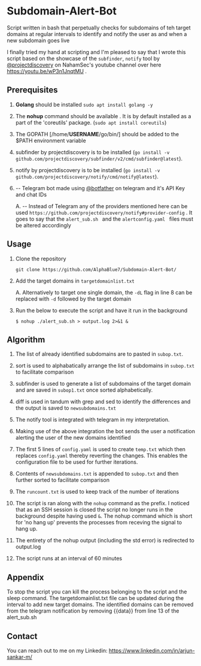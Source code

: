 # Subdomain-Alert-Bot
Script written in bash that perpetually checks for subdomains of teh target domains at regular intervals to identify and notify the user as and when a new subdomain goes live


I finally tried my hand at scripting and I'm pleased to say that I wrote this script based on the showcase of the `subfinder`, `notify` tool by [@projectdiscovery](https://github.com/projectdiscovery/) on NahamSec's youtube channel over here https://youtu.be/wP3n1JnqtMU .




## Prerequisites
1. **Golang** should be installed `sudo apt install golang -y`

2. The **nohup** command should be available . It is by default installed as a part of the 'coreutils' package. (`sudo apt install coreutils`)

3. The GOPATH [/home/**USERNAME**/go/bin/] should be added to the $PATH environment variable

4. subfinder by projectdiscovery is to be installed (`go install -v github.com/projectdiscovery/subfinder/v2/cmd/subfinder@latest`).

5. notify by projectdiscovery is to be installed (`go install -v github.com/projectdiscovery/notify/cmd/notify@latest`).

6. -- Telegram bot made using [@botfather](https://web.telegram.org/k/#@BotFather) on telegram and it's API Key and chat IDs

   A. -- Instead of Telegram any of the providers mentioned here can be used `https://github.com/projectdiscovery/notify#provider-config` . It goes to say that the `alert_sub.sh ` and the `alertconfig.yaml ` files must be altered accordingly


## Usage

1. Clone the repository
   
   `git clone https://github.com/AlphaBlue7/Subdomain-Alert-Bot/`

2. Add the target domains in `targetdomainlist.txt`
   
   A. Alternatively to target one single domain, the `-dL` flag in line 8 can be replaced with `-d` followed by the target domain

3. Run the below to execute the script and have it run in the background

   `$ nohup ./alert_sub.sh > output.log 2>&1 &`



## Algorithm
1. The list of already identified subdomains are to pasted in `subop.txt`.

2. sort is used to alphabatically arrange the list of subdomains in `subop.txt` to facilitate comparison

3. subfinder is used to generate a list of subdomains of the target domain and are saved in `subop1.txt` once sorted alphabetically.

4. diff is used in tandum with grep and sed to identify the differences and the output is saved to `newsubdomains.txt`

5. The notify tool is integrated with telegram in my interpretation.

6. Making use of the above integration the bot sends the user a notification alerting the user of the new domains identified

7. The first 5 lines of `config.yaml` is used to create `temp.txt` which then replaces `config.yaml` thereby reverting the changes. This enables the configuration file to be used for further iterations.

8. Contents of `newsubdomains.txt` is appended to `subop.txt` and then further sorted to facilitate comparison

9. The `runcount.txt` is used to keep track of the number of iterations

10. The script is ran along with the `nohup` command as the prefix. I noticed that as an SSH session is closed the script no longer runs in the background despite having used `&`. The nohup command which is short for 'no hang up' prevents the processes from receving the signal to hang up.

11. The entirety of the nohup output (including the std error) is redirected to output.log 

12. The script runs at an interval of 60 minutes



## Appendix    

To stop the script you can kill the process belonging to the script and the sleep command.
The targetdomainlist.txt file can be updated during the interval to add new target domains.
The identified domains can be removed from the telegram notification by removing {{data}} from line 13 of the alert_sub.sh


## Contact
You can reach out to me on my Linkedin: https://www.linkedin.com/in/arjun-sankar-m/
